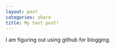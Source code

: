 ```yaml
---
layout: post 
categories: share 
title: My test post!
---
```

I am figuring out using github for blogging.
